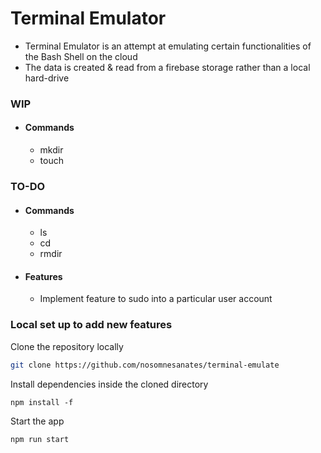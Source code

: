 # Terminal Emulator

- Terminal Emulator is an attempt at emulating certain functionalities of the Bash Shell on the cloud
- The data is created & read from a firebase storage rather than a local hard-drive

### WIP

- #### Commands
  - mkdir
  - touch

### TO-DO

- #### Commands
  - ls
  - cd
  - rmdir
- #### Features
  - Implement feature to sudo into a particular user account

### Local set up to add new features

Clone the repository locally

```bash
git clone https://github.com/nosomnesanates/terminal-emulate
```

Install dependencies inside the cloned directory

```
npm install -f
```

Start the app

```bash
npm run start
```
